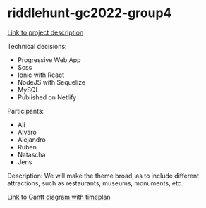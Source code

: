# riddlehunt-gc2022-group4

[Link to project description](https://github.com/Webudvikler-TechCollege/GC-Riddlehunt-2022)

Technical decisions:

- Progressive Web App
- Scss
- Ionic with React
- NodeJS with Sequelize
- MySQL
- Published on Netlify

Participants:

- Ali
- Alvaro
- Alejandro
- Ruben
- Natascha
- Jens

Description: We will make the theme broad, as to include different attractions, such as restaurants, museums, monuments, etc.

[Link to Gantt diagram with timeplan](https://docs.google.com/spreadsheets/d/1o0SlIDjQHayzRWy6IT_7cYzHKifXnzduG8w6gJA2MOQ/edit?usp=sharing)


